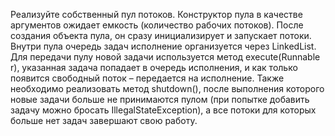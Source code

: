 Реализуйте собственный пул потоков. Конструктор пула в качестве аргументов
ожидает емкость (количество рабочих потоков). После создания объекта пула,
он сразу инициализирует и запускает потоки. Внутри пула очередь задач 
исполнение организуется через LinkedList. Для передачи пулу новой задачи
используется метод execute(Runnable r), указанная задача попадает в очередь
исполнения, и как только появится свободный поток – передается на исполнение.
Также необходимо реализовать метод shutdown(), после выполнения которого
новые задачи больше не принимаются пулом (при попытке добавить задачу можно
бросать IllegalStateException), а все потоки для которых больше нет задач
завершают свою работу.
